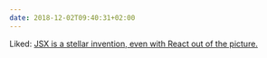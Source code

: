 ```yaml
---
date: 2018-12-02T09:40:31+02:00
---
```


Liked: [JSX is a stellar invention, even with React out of the picture.](https://medium.com/@bluepnume/jsx-is-a-stellar-invention-even-with-react-out-of-the-picture-c597187134b7)
